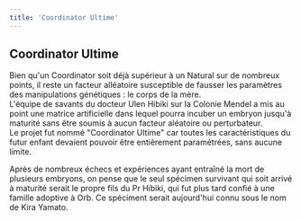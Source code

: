 ```yaml
---
title: 'Coordinator Ultime'
---
```


Coordinator Ultime
------------------

Bien qu'un Coordinator soit déjà supérieur à un Natural sur de nombreux points, il reste un facteur alléatoire susceptible de fausser les paramètres des manipulations génétiques : le corps de la mère.   
L'équipe de savants du docteur Ulen Hibiki sur la Colonie Mendel a mis au point une matrice artificielle dans lequel pourra incuber un embryon jusqu'à maturité sans être soumis à aucun facteur aléatoire ou perturbateur.  
Le projet fut nommé "Coordinator Ultime" car toutes les caractéristiques du futur enfant devaient pouvoir être entièrement paramétrées, sans aucune limite. 

  
Après de nombreux échecs et expériences ayant entraîné la mort de plusieurs embryons, on pense que le seul spécimen survivant qui soit arrivé à maturité serait le propre fils du Pr Hibiki, qui fut plus tard confié à une famille adoptive à Orb. Ce spéciment serait aujourd'hui connu sous le nom de Kira Yamato.  
